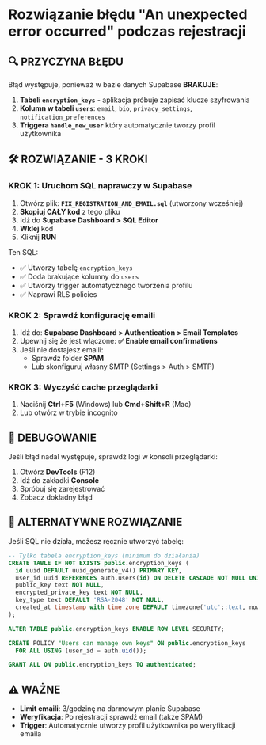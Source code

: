 # Rozwiązanie błędu "An unexpected error occurred" podczas rejestracji

## 🔍 PRZYCZYNA BŁĘDU

Błąd występuje, ponieważ w bazie danych Supabase **BRAKUJE**:

1. **Tabeli `encryption_keys`** - aplikacja próbuje zapisać klucze szyfrowania
2. **Kolumn w tabeli `users`**: `email`, `bio`, `privacy_settings`, `notification_preferences`
3. **Triggera `handle_new_user`** który automatycznie tworzy profil użytkownika

## 🛠️ ROZWIĄZANIE - 3 KROKI

### KROK 1: Uruchom SQL naprawczy w Supabase

1. Otwórz plik: **`FIX_REGISTRATION_AND_EMAIL.sql`** (utworzony wcześniej)
2. **Skopiuj CAŁY kod** z tego pliku
3. Idź do **Supabase Dashboard > SQL Editor**
4. **Wklej** kod
5. Kliknij **RUN**

Ten SQL:
- ✅ Utworzy tabelę `encryption_keys`
- ✅ Doda brakujące kolumny do `users`
- ✅ Utworzy trigger automatycznego tworzenia profilu
- ✅ Naprawi RLS policies

### KROK 2: Sprawdź konfigurację emaili

1. Idź do: **Supabase Dashboard > Authentication > Email Templates**
2. Upewnij się że jest włączone: **✅ Enable email confirmations**
3. Jeśli nie dostajesz emaili:
   - Sprawdź folder **SPAM**
   - Lub skonfiguruj własny SMTP (Settings > Auth > SMTP)

### KROK 3: Wyczyść cache przeglądarki

1. Naciśnij **Ctrl+F5** (Windows) lub **Cmd+Shift+R** (Mac)
2. Lub otwórz w trybie incognito

## 📝 DEBUGOWANIE

Jeśli błąd nadal występuje, sprawdź logi w konsoli przeglądarki:

1. Otwórz **DevTools** (F12)
2. Idź do zakładki **Console**
3. Spróbuj się zarejestrować
4. Zobacz dokładny błąd

## 🔧 ALTERNATYWNE ROZWIĄZANIE

Jeśli SQL nie działa, możesz ręcznie utworzyć tabelę:

```sql
-- Tylko tabela encryption_keys (minimum do działania)
CREATE TABLE IF NOT EXISTS public.encryption_keys (
  id uuid DEFAULT uuid_generate_v4() PRIMARY KEY,
  user_id uuid REFERENCES auth.users(id) ON DELETE CASCADE NOT NULL UNIQUE,
  public_key text NOT NULL,
  encrypted_private_key text NOT NULL,
  key_type text DEFAULT 'RSA-2048' NOT NULL,
  created_at timestamp with time zone DEFAULT timezone('utc'::text, now())
);

ALTER TABLE public.encryption_keys ENABLE ROW LEVEL SECURITY;

CREATE POLICY "Users can manage own keys" ON public.encryption_keys
  FOR ALL USING (user_id = auth.uid());

GRANT ALL ON public.encryption_keys TO authenticated;
```

## ⚠️ WAŻNE

- **Limit emaili**: 3/godzinę na darmowym planie Supabase
- **Weryfikacja**: Po rejestracji sprawdź email (także SPAM)
- **Trigger**: Automatycznie utworzy profil użytkownika po weryfikacji emaila
